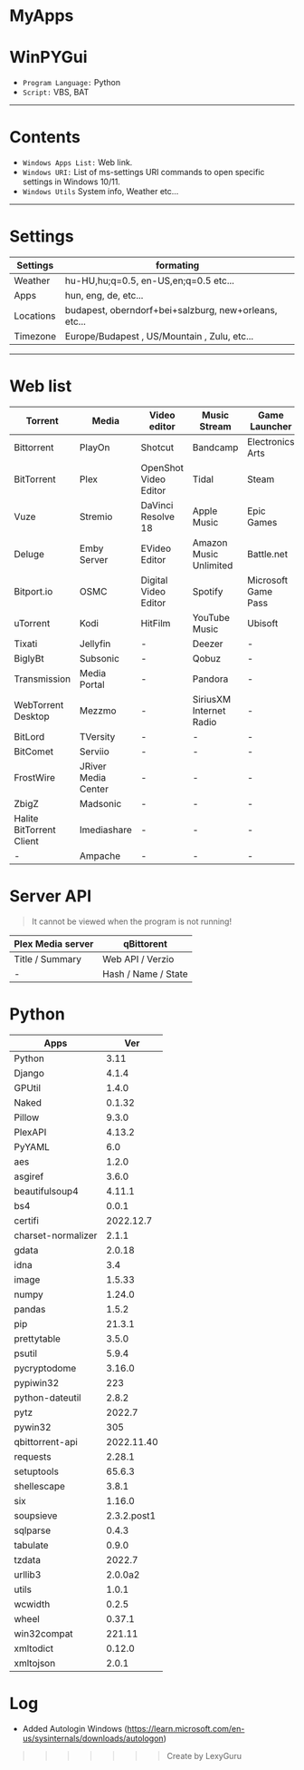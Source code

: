 # MyApps
# WinPYGui

- `Program Language:` Python 
- `Script:` VBS, BAT

---
# Contents

- `Windows Apps List:` Web link.
- `Windows URI:` List of ms-settings URI commands to open specific settings in Windows 10/11.
- `Windows Utils` System info, Weather etc...

---

# Settings

| Settings  | formating                                             |
|-----------|-------------------------------------------------------|
| Weather   | hu-HU,hu;q=0.5, en-US,en;q=0.5  etc...                |
| Apps      | hun, eng, de, etc...                                  |
| Locations | budapest, oberndorf+bei+salzburg, new+orleans, etc... |
| Timezone  | Europe/Budapest , US/Mountain , Zulu, etc...          |

---
# Web list

| Torrent                  | Media               | Video editor          | Music Stream            | Game Launcher       |
|--------------------------|---------------------|-----------------------|-------------------------|---------------------|
| Bittorrent               | PlayOn              | Shotcut               | Bandcamp                | Electronics Arts    |
| BitTorrent               | Plex                | OpenShot Video Editor | Tidal                   | Steam               |
| Vuze                     | Stremio             | DaVinci Resolve 18    | Apple Music             | Epic Games          |
| Deluge                   | Emby Server         | EVideo Editor         | Amazon Music Unlimited  | Battle.net          |
| Bitport.io               | OSMC                | Digital Video Editor  | Spotify                 | Microsoft Game Pass |
| uTorrent                 | Kodi                | HitFilm               | YouTube Music           | Ubisoft             |
| Tixati                   | Jellyfin            | -                     | Deezer                  | -                   |
| BiglyBt                  | Subsonic            | -                     | Qobuz                   | -                   |
| Transmission             | Media Portal        | -                     | Pandora                 | -                   |
| WebTorrent Desktop       | Mezzmo              | -                     | SiriusXM Internet Radio | -                   |
| BitLord                  | TVersity            | -                     | -                       | -                   |
| BitComet                 | Serviio             | -                     | -                       | -                   |
| FrostWire                | JRiver Media Center | -                     | -                       | -                   |
| ZbigZ                    | Madsonic            | -                     | -                       | -                   |
| Halite BitTorrent Client | Imediashare         | -                     | -                       | -                   |
| -                        | Ampache             | -                     | -                       | -                   |

# Server API 
> It cannot be viewed when the program is not running! 

| Plex Media server | qBittorent            |
|-------------------|-----------------------|
| Title  / Summary  | Web API / Verzio      |
| -                 | Hash /  Name /  State |


# Python 

| Apps               | Ver             |
|--------------------|-----------------|
| Python             | 3.11            |
| Django             | 4.1.4           |
| GPUtil             | 	1.4.0          |
| Naked              | 	0.1.32         |
| Pillow             | 	9.3.0          |
| PlexAPI            | 	4.13.2         |
| PyYAML             | 	6.0            |
| aes                | 	1.2.0          |
| asgiref            | 	3.6.0          |
| beautifulsoup4     | 	4.11.1         |
| bs4                | 	0.0.1          |
| certifi            | 	2022.12.7      |
| charset-normalizer | 	2.1.1	         |
| gdata              | 	2.0.18	        |
| idna               | 	3.4	           |
| image              | 	1.5.33	        |
| numpy              | 	1.24.0	        |
| pandas             | 	1.5.2	         |
| pip                | 	21.3.1	        |
| prettytable        | 	3.5.0	         |
| psutil             | 	5.9.4	         |
| pycryptodome       | 	3.16.0	        |
| pypiwin32          | 	223	           |
| python-dateutil    | 	2.8.2	         | 
| pytz               | 	2022.7	        |
| pywin32            | 	305	           |
| qbittorrent-api    | 	2022.11.40	    |
| requests           | 	2.28.1	        |
| setuptools         | 	65.6.3	        |
| shellescape        | 	3.8.1	         |
| six                | 	1.16.0	        |
| soupsieve          | 	2.3.2.post1	   |
| sqlparse           | 	0.4.3	         | 
| tabulate           | 	0.9.0	         |
| tzdata             | 	2022.7	        |
| urllib3            | 	2.0.0a2	       |
| utils              | 	1.0.1	         | 
| wcwidth            | 	0.2.5	         |
| wheel              | 	0.37.1	        |
| win32compat        | 	221.11	        |
| xmltodict          | 	0.12.0	        |
| xmltojson          | 	2.0.1	         |


# Log
- Added Autologin Windows (https://learn.microsoft.com/en-us/sysinternals/downloads/autologon)



>>>>>>> Create by LexyGuru 

